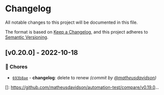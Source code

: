 # Changelog
All notable changes to this project will be documented in this file.

The format is based on [Keep a Changelog](https://keepachangelog.com/en/1.0.0/),
and this project adheres to [Semantic Versioning](https://semver.org/spec/v2.0.0.html).

## [v0.20.0] - 2022-10-18
### :wrench: Chores
- [`693b8ae`](https://github.com/matheusdavidson/automation-test/commit/693b8ae10eb554090d452c594452a5e9b24b4bdd) - **changelog**: delete to renew *(commit by [@matheusdavidson](https://github.com/matheusdavidson))*


[]: https://github.com/matheusdavidson/automation-test/compare/v0.19.0...